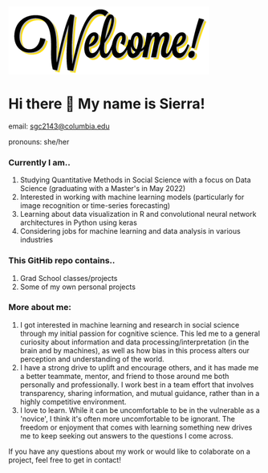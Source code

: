 ![This is an image](https://github.com/s-cheung/s-cheung/blob/main/header.png)
# Hi there 👋 My name is Sierra!
email: sgc2143@columbia.edu

pronouns: she/her

### Currently I am..
1. Studying Quantitative Methods in Social Science with a focus on Data Science (graduating with a Master's in May 2022)
2. Interested in working with machine learning models (particularly for image recognition or time-series forecasting)
3. Learning about data visualization in R and convolutional neural network architectures in Python using keras
4. Considering jobs for machine learning and data analysis in various industries

### This GitHib repo contains..
1. Grad School classes/projects
2. Some of my own personal projects


### More about me: 
1. I got interested in machine learning and research in social science through my initial passion for cognitive science. This led me to a general curiosity about information and data processing/interpretation (in the brain and by machines), as well as how bias in this process alters our perception and understanding of the world.
2. I have a strong drive to uplift and encourage others, and it has made me a better teammate, mentor, and friend to those around me both personally and professionally. I work best in a team effort that involves transparency, sharing information, and mutual guidance, rather than in a highly competitive environment.
3. I love to learn. While it can be uncomfortable to be in the vulnerable as a 'novice', I think it's often more uncomfortable to be ignorant. The freedom or enjoyment that comes with learning something new drives me to keep seeking out answers to the questions I come across.

If you have any questions about my work or would like to colaborate on a project, feel free to get in contact!

<!--
**s-cheung/s-cheung** is a ✨ _special_ ✨ repository because its `README.md` (this file) appears on your GitHub profile.

Here are some ideas to get you started:

- 🔭 I’m currently working on ...
- 🌱 I’m currently learning ...
- 👯 I’m looking to collaborate on ...
- 🤔 I’m looking for help with ...
- 💬 Ask me about ...
- 📫 How to reach me: ...
- 😄 Pronouns: ...
- ⚡ Fun fact: ...
-->
